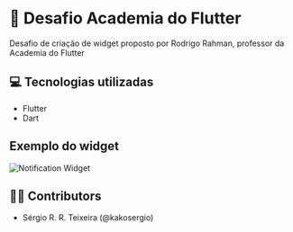 # :notebook: Desafio Academia do Flutter

Desafio de criação de widget proposto por Rodrigo Rahman, professor da Academia do Flutter

## :computer: Tecnologias utilizadas

- Flutter
- Dart

## Exemplo do widget

<img src="https://user-images.githubusercontent.com/93038804/228621699-bed14758-bb79-455b-89f0-d4983d912f3c.png" alt="Notification Widget" title="Barra de Notificação">


## :man_scientist: Contributors
- Sérgio R. R. Teixeira (@kakosergio)
